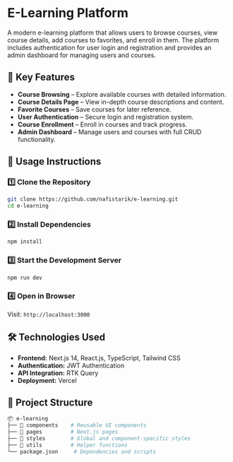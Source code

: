# E-Learning Platform

A modern e-learning platform that allows users to browse courses, view course details, add courses to favorites, and enroll in them. The platform includes authentication for user login and registration and provides an admin dashboard for managing users and courses.

## 🚀 Key Features

- **Course Browsing** – Explore available courses with detailed information.
- **Course Details Page** – View in-depth course descriptions and content.
- **Favorite Courses** – Save courses for later reference.
- **User Authentication** – Secure login and registration system.
- **Course Enrollment** – Enroll in courses and track progress.
- **Admin Dashboard** – Manage users and courses with full CRUD functionality.

## 📌 Usage Instructions

### 1️⃣ Clone the Repository
```sh
git clone https://github.com/nafistarik/e-learning.git
cd e-learning
```

### 2️⃣ Install Dependencies
```sh
npm install
```

### 3️⃣ Start the Development Server
```sh
npm run dev
```

### 4️⃣ Open in Browser
Visit: `http://localhost:3000`

## 🛠️ Technologies Used

- **Frontend:** Next.js 14, React.js, TypeScript, Tailwind CSS
- **Authentication:** JWT Authentication
- **API Integration:** RTK Query
- **Deployment:** Vercel

## 📂 Project Structure
```bash
📦 e-learning
├── 📂 components    # Reusable UI components
├── 📂 pages         # Next.js pages
├── 📂 styles        # Global and component-specific styles
├── 📂 utils         # Helper functions
└── package.json     # Dependencies and scripts
```
